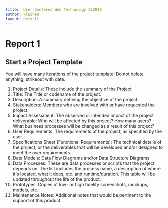 ```yaml
---
title:  User-Centered Web Technology SS2018
author: kleinen
layout: default
---
```


# Report 1

## Start a Project Template

You will have many iterations of the project template! Do not delete anything,
strikeout with date.

1. Project Details: These include the summary of the Project
2. Title: The Title or codename of the project.
3. Description: A summary defining the objective of the project.
4. Stakeholders: Members who are involved with or have requested the project.
5. Impact Assessment: The observed or intended impact of the project deliverable: Who will be affected by this project? How many users? What business processes will be changed as a result of this project?
6. User Requirements: The requirements of the project, as specified by the user.
7. Specifications Sheet (Functional Requirements): The technical details of the project, or the deliverables that will be developed and/or designed to meet the user requirements.
8. Data Models: Data Flow Diagrams and/or Data Structure Diagrams
9. Data Processes: These are data processes or scripts that the project depends on. The list includes the process name, a description of where it's located, what it does, etc. and runtime/duration. This table will be updated throughout the life of the product.
10. Prototypes: Copies of low- or high fidelity screenshots, mockups, models, etc.
11. Maintenance Notes: Additional notes that would be pertinent to the support of this product.

